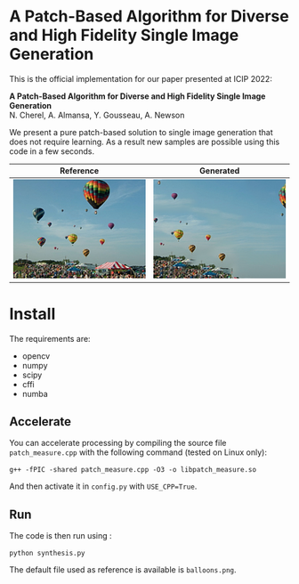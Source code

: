 # A Patch-Based Algorithm for Diverse and High Fidelity Single Image Generation

This is the official implementation for our paper presented at ICIP 2022:

**A Patch-Based Algorithm for Diverse and High Fidelity Single Image Generation**  
N. Cherel, A. Almansa, Y. Gousseau, A. Newson

We present a pure patch-based solution to single image generation that does not require learning.
As a result new samples are possible using this code in a few seconds.

Reference | Generated
:--------:|:---------:
![Reference Image](balloons.png) | ![Algorithm output](output.png)

# Install

The requirements are:
- opencv
- numpy
- scipy
- cffi
- numba


## Accelerate
You can accelerate processing by compiling the source file `patch_measure.cpp` with the following command (tested on Linux only):
```
g++ -fPIC -shared patch_measure.cpp -O3 -o libpatch_measure.so
```
And then activate it in `config.py` with `USE_CPP=True`.


## Run

The code is then run using :
```
python synthesis.py
```

The default file used as reference is available is `balloons.png`.

